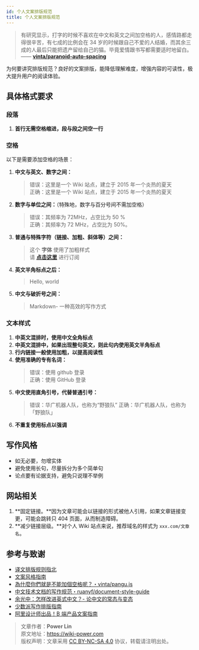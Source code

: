 ```yaml
---
id: 个人文案排版规范
title: 个人文案排版规范
---
```


> 有研究显示，打字的时候不喜欢在中文和英文之间加空格的人，感情路都走得很辛苦，有七成的比例会在 34 岁的时候跟自己不爱的人结婚，而其余三成的人最后只能把遗产留给自己的猫。毕竟爱情跟书写都需要适时地留白。 —— [**vinta/paranoid-auto-spacing**](https://github.com/vinta/pangu.js)

为何要讲究排版规范？良好的文案排版，能降低理解难度，增强内容的可读性，极大提升用户的阅读体验。



## 具体格式要求

### 段落

1. **首行无需空格缩进，段与段之间空一行**

### 空格

以下是需要添加空格的场景：

1. **中文与英文、数字之间：**
   > 错误：这里是一个 Wiki 站点，建立于 2015 年一个炎热的夏天  
   > 正确：这里是一个 Wiki 站点，建立于 2015 年一个炎热的夏天
2. **数字与单位之间：**（特殊地，数字与百分号间不需加空格）
   > 错误：其频率为 72MHz，占空比为 50 %  
   > 正确：其频率为 72 MHz，占空比为 50%。
3. **普通与特殊字符（链接、加粗、斜体等）之间：**
   > 这个 **字体** 使用了加粗样式  
   > 请 **[点击这里](https://wiki.wildwolf.tech/)** 进行订阅
4. **英文半角标点之后：**
   > Hello, world
5. **中文与破折号之间：**
   > Markdown- 一种高效的写作方式

### 文本样式

1. **中英文混排时，使用中文全角标点**
2. **中英文混排中，如果出现整句英文，则此句内使用英文半角标点**
3. **行内链接一般使用加粗，以提高阅读性**
4. **使用准确的专有名词：**
   > 错误：使用 github 登录  
   > 正确：使用 GitHub 登录
5. **中文使用直角引号，代替普通引号：**
   > 错误：华广机器人队，也称为“野狼队”
   > 正确：华广机器人队，也称为「野狼队」
6. **不重复使用标点以强调**

## 写作风格

- 如无必要，勿增实体
- 避免使用长句，尽量拆分为多个简单句
- 论点要有论据支持，避免只说理不举例

## 网站相关

1. **固定链接。**因为文章可能会以链接的形式被他人引用，如果文章链接变更，可能会跳转只 404 页面，从而制造障碍。
2. **减少链接层级。**对个人 Wiki 站点来说，推荐域名的样式为 `xxx.com/文章名`。

## 参考与致谢

- [译文排版规则指北](https://github.com/xitu/gold-miner/wiki/%E8%AF%91%E6%96%87%E6%8E%92%E7%89%88%E8%A7%84%E5%88%99%E6%8C%87%E5%8C%97)
- [文案风格指南](https://open.leancloud.cn/copywriting-style-guide/)
- [為什麼你們就是不能加個空格呢？・vinta/pangu.js](https://github.com/vinta/pangu.js)
- [中文技术文档的写作规范・ruanyf/document-style-guide](https://github.com/ruanyf/document-style-guide)
- [余光中：怎样改进英式中文？- 论中文的常态与变态](https://open.leancloud.cn/improve-chinese/)
- [少数派写作排版指南](https://sspai.com/post/37815)
- [阿里设计师出品！B 端产品文案指南](https://mp.weixin.qq.com/s/58f12ia2iFRTOXJitQIO2w)

> 文章作者：**Power Lin**  
> 原文地址：<https://wiki-power.com>  
> 版权声明：文章采用 [CC BY-NC-SA 4.0](https://creativecommons.org/licenses/by/4.0/deed.zh) 协议，转载请注明出处。
